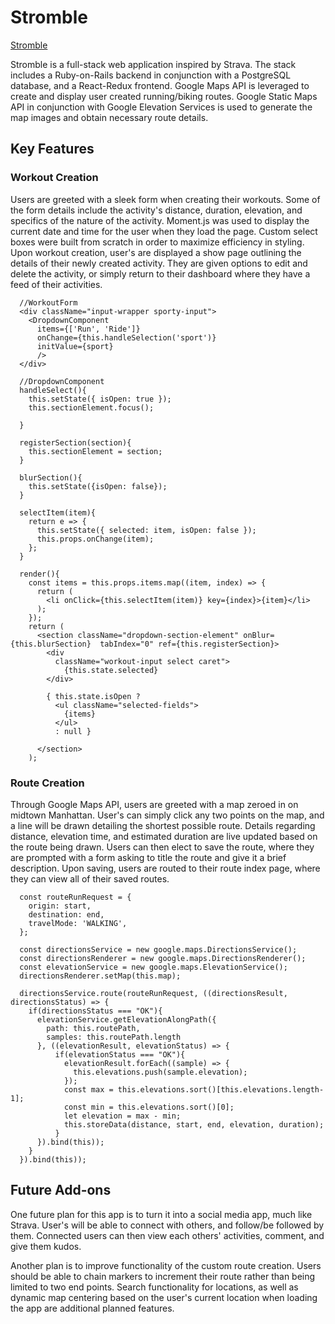 # Stromble

[Stromble](https://stromble.herokuapp.com)

Stromble is a full-stack web application inspired by Strava. The stack includes a Ruby-on-Rails backend in conjunction with a PostgreSQL database, and a React-Redux frontend. Google Maps API is leveraged to create and display user created running/biking routes. Google Static Maps API in conjunction with Google Elevation Services is used to generate the map images and obtain necessary route details.

## Key Features

### Workout Creation
Users are greeted with a sleek form when creating their workouts. Some of the form details include the activity's distance, duration, elevation, and specifics of the nature of the activity. Moment.js was used to display the current date and time for the user when they load the page. Custom select boxes were built from scratch in order to maximize efficiency in styling. Upon workout creation, user's are displayed a show page outlining the details of their newly created activity. They are given options to edit and delete the activity, or simply return to their dashboard where they have a feed of their activities.


```
  //WorkoutForm
  <div className="input-wrapper sporty-input">
    <DropdownComponent
      items={['Run', 'Ride']}
      onChange={this.handleSelection('sport')}
      initValue={sport}
      />
  </div>

  //DropdownComponent
  handleSelect(){
    this.setState({ isOpen: true });
    this.sectionElement.focus();

  }

  registerSection(section){
    this.sectionElement = section;
  }

  blurSection(){
    this.setState({isOpen: false});
  }

  selectItem(item){
    return e => {
      this.setState({ selected: item, isOpen: false });
      this.props.onChange(item);
    };
  }

  render(){
    const items = this.props.items.map((item, index) => {
      return (
        <li onClick={this.selectItem(item)} key={index}>{item}</li>
      );
    });
    return (
      <section className="dropdown-section-element" onBlur={this.blurSection}  tabIndex="0" ref={this.registerSection}>
        <div
          className="workout-input select caret">
            {this.state.selected}
        </div>

        { this.state.isOpen ?
          <ul className="selected-fields">
            {items}
          </ul>
          : null }

      </section>
    );
```

### Route Creation
Through Google Maps API, users are greeted with a map zeroed in on midtown Manhattan. User's can simply click any two points on the map, and a line will be drawn detailing the shortest possible route. Details regarding distance, elevation time, and estimated duration are live updated based on the route being drawn. Users can then elect to save the route, where they are prompted with a form asking to title the route and give it a brief description. Upon saving, users are routed to their route index page, where they can view all of their saved routes.

```
  const routeRunRequest = {
    origin: start,
    destination: end,
    travelMode: 'WALKING',
  };
  
  const directionsService = new google.maps.DirectionsService();
  const directionsRenderer = new google.maps.DirectionsRenderer();
  const elevationService = new google.maps.ElevationService();
  directionsRenderer.setMap(this.map);

  directionsService.route(routeRunRequest, ((directionsResult, directionsStatus) => {
    if(directionsStatus === "OK"){
      elevationService.getElevationAlongPath({
        path: this.routePath,
        samples: this.routePath.length
      }, ((elevationResult, elevationStatus) => {
          if(elevationStatus === "OK"){
            elevationResult.forEach((sample) => {
              this.elevations.push(sample.elevation);
            });
            const max = this.elevations.sort()[this.elevations.length-1];
            const min = this.elevations.sort()[0];
            let elevation = max - min;
            this.storeData(distance, start, end, elevation, duration);
          }
      }).bind(this));
    }
  }).bind(this));
```    

## Future Add-ons
One future plan for this app is to turn it into a social media app, much like Strava. User's will be able to connect with others, and follow/be followed by them. Connected users can then view each others' activities, comment, and give them kudos.

Another plan is to improve functionality of the custom route creation. Users should be able to chain markers to increment their route rather than being limited to two end points. Search functionality for locations, as well as dynamic map centering based on the user's current location when loading the app are additional planned features.
